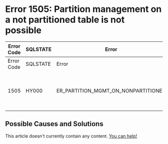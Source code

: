 
# Error 1505: Partition management on a not partitioned table is not possible


| Error Code | SQLSTATE | Error | Description |
| --- | --- | --- | --- |
| Error Code | SQLSTATE | Error | Description |
| 1505 | HY000 | ER_PARTITION_MGMT_ON_NONPARTITIONED | Partition management on a not partitioned table is not possible |




## Possible Causes and Solutions


This article doesn't currently contain any content. [You can help!](/kb/en/writing-and-editing-knowledge-base-articles/)

